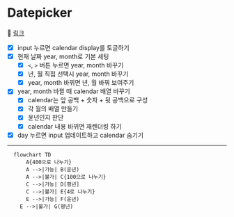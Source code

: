 # Datepicker

🔗 [링크](https://itso-wavy.github.io/JS_challenges/Datepicker/index.html)

- [x] input 누르면 calendar display를 토글하기
- [x] 현재 날짜 year, month로 기본 세팅
  - [x] `<`, `>` 버튼 누르면 year, month 바꾸기
  - [x] 년, 월 직접 선택시 year, month 바꾸기
  - [x] year, month 바뀌면 년, 월 바꿔 보여주기
- [x] year, month 바뀔 때 calendar 배열 바꾸기
  - [x] calendar는 앞 공백 + 숫자 + 뒷 공백으로 구성
  - [x] 각 월의 배열 만들기 
  - [x] 윤년인지 판단
  - [x] calendar 내용 바뀌면 재렌더링 하기
- [x] day 누르면 input 업데이트하고 calendar 숨기기

---

```mermaid
  flowchart TD
      A{400으로 나누기} 
      A -->|가능| B(윤년)
      A -->|불가| C{100으로 나누기}
      C -->|가능| D[평년]
      C -->|불가| E{4로 나누기}
      E -->|가능| F(윤년)
    E -->|불가| G(평년)
```
